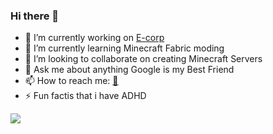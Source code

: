 ### Hi there 👋
 - 🔭 I’m currently working on [E-corp](http://k3nw4y.ml)
 - 🌱 I’m currently learning Minecraft Fabric moding
 - 👯 I’m looking to collaborate on creating Minecraft Servers
 - 💬 Ask me about anything Google is my Best Friend
 - 📫 How to reach me: [:email:](mailto:k3nw4y@k3nw4y.ml)
 - ⚡ Fun factis that i have ADHD
 
 ![](https://komarev.com/ghpvc/?username=k3nw4y)

<!--
**k3nw4y/k3nw4y** is a ✨ _special_ ✨ repository because its `README.md` (this file) appears on your GitHub profile.

Here are some ideas to get you started:

- 🔭 I’m currently working on ...
- 🌱 I’m currently learning ...
- 👯 I’m looking to collaborate on ...
- 🤔 I’m looking for help with ...
- 💬 Ask me about ...
- 📫 How to reach me: ...
- 😄 Pronouns: ...
- ⚡ Fun fact: ...
-->
